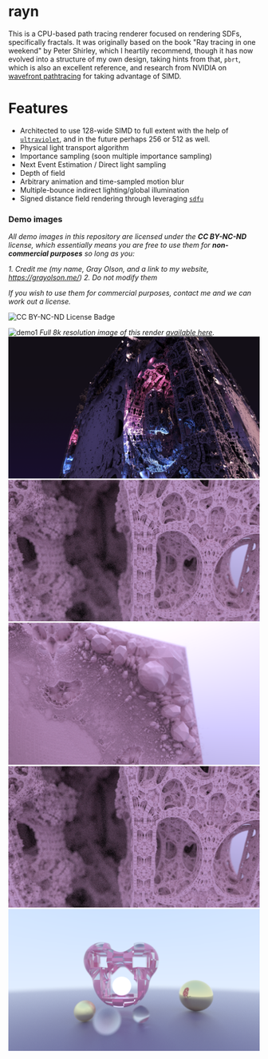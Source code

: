 # rayn

This is a CPU-based path tracing renderer focused on rendering SDFs, specifically fractals. It was originally based on the book "Ray tracing in one weekend" by Peter Shirley, which I heartily recommend, though it has now evolved into a structure of my own design, taking hints from that, `pbrt`, which is also an excellent reference, and research from NVIDIA on [wavefront pathtracing](https://research.nvidia.com/publication/megakernels-considered-harmful-wavefront-path-tracing-gpus) for taking advantage of SIMD.


# Features

* Architected to use 128-wide SIMD to full extent with the help of [`ultraviolet`](https://github.com/termhn/ultraviolet), and in the future perhaps 256 or 512 as well.
* Physical light transport algorithm
* Importance sampling (soon multiple importance sampling)
* Next Event Estimation / Direct light sampling
* Depth of field
* Arbitrary animation and time-sampled motion blur
* Multiple-bounce indirect lighting/global illumination
* Signed distance field rendering through leveraging [`sdfu`](https://github.com/termhn/sdfu/)

### Demo images

*All demo images in this repository are licensed under the **CC BY-NC-ND** license, which essentially means you are free to use them for **non-commercial purposes** so long as you:*

*1. Credit me (my name, Gray Olson, and a link to my website, https://grayolson.me/)*
*2. Do not modify them*

*If you wish to use them for commercial purposes, contact me and we can work out a license.*

![[CC BY-NC-ND License Badge](https://creativecommons.org/licenses/by-nc-nd/4.0/legalcode)](https://mirrors.creativecommons.org/presskit/buttons/88x31/png/by-nc-nd.png)


![demo1](/render1.png?raw=true)
*Full 8k resolution image of this render [available here](https://live.staticflickr.com/65535/49550233828_4a967c0d7c_o_d.png).*
![demo2](/render2.png?raw=true)
![demo3](/render3.png?raw=true)
![demo4](/render4.png?raw=true)
![demo5](/render5.png?raw=true)
![demo6](/render6.png?raw=true)
